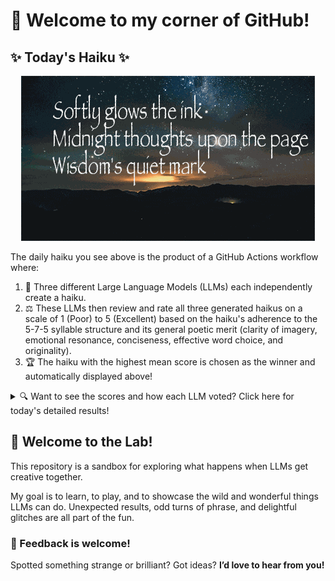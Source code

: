 # 👋 Welcome to my corner of GitHub!

## ✨ Today's Haiku ✨

<p align="center">
  <img src="assets/haiku.gif" alt="Hive Mind - AI Collaboration Concept"/>
</p>

The daily haiku you see above is the product of a GitHub Actions workflow where:

1.  🐝 Three different Large Language Models (LLMs) each independently create a haiku.
2.  ⚖️ These LLMs then review and rate all three generated haikus on a scale of 1 (Poor) to 5 (Excellent) based on the haiku's adherence to the 5-7-5 syllable structure and its general poetic merit (clarity of imagery, emotional resonance, conciseness, effective word choice, and originality).
3.  🏆 The haiku with the highest mean score is chosen as the winner and automatically displayed above!

<details>
<summary>🔍 Want to see the scores and how each LLM voted? Click here for today's detailed results!</summary>

<div id="stats_marker"></div>

| Haiku | Generated By | Rated by `Llama 4 Scout` | Rated by `Llama 3.3` | Rated by `Gemma 2:9B` | Mean Score | Std Dev | Status |
| :---------------------------------------------- | :----------- | :----------------- | :---------------- | :----------------- | :--------- | :--------- | :-------- |
*Softly glows the ink  <br>Midnight thoughts upon the page  <br>Wisdom's quiet mark* | Llama 4 Scout | 5 / 5 | 5 / 5 | 4 / 5| 4.67 | 0.5774 | 🏆 Winner |
*Snowflakes gently fall  <br>Blanketing the landscape white  <br>Winter's peaceful hush <br><br>Frozen forest stands  <br>Barren trees their vigil keep  <br>Nature's icy grip <br><br>Crisp air nips the nose  <br>Frosty mornings, dark and cold  <br>Earth lies dormant deep* | Llama 3.3 | 4 / 5 | 4 / 5 | 3 / 5| 3.67 | 0.5774 |  |
*Cooling evening breeze<br>Whispers through the tall green grass<br>Stars begin to gleam <br><br><br><br>Let me know if you'd like to see another haiku!* | Gemma 2:9B | 4 / 5 | 5 / 5 | 4 / 5| 4.33 | 0.5774 |  |
</details>


## 🧪 Welcome to the Lab!

This repository is a sandbox for exploring what happens when LLMs get creative together. 

My  goal is to learn, to play, and to showcase the wild and wonderful things LLMs can do. Unexpected results, odd turns of phrase, and delightful glitches are all part of the fun.

### 💬 Feedback is welcome!

Spotted something strange or brilliant? Got ideas? **I’d love to hear from you!**